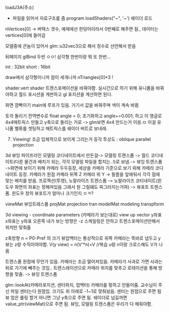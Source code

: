 loadJ3A(주소)

- 파일을 읽어서 자료구조를 줌
  program.loadShaders("~", '~') 쉐이더 로드

nVertices[0] -> 버택스 갯수, 예제에선 한덩어리라서 0번째로 해주면 됨., 데이터는 vertices[0]에 들어감

모델중에 큰놈이 있어서 glm::u32vec3으로 해서 정수로 선언해서 받음

뒤페이지 glBind 두번 ㅇㅇ! 삼각형 한번이랑 뭐 또 한번...

int : 32bit
short : 16bit

draw에서 삼각형이니까 점이 세개니까 nTriangles[0]\*3 !

shader.vert shader 트렌스포메이션을 바꿔야함. 실시간으로 하기 위해 유니폼을 바꿔야하고 월드 포시션을 계싼하고 gl 포지션을 계산하면 된다.

화면 깜빡이기
main에 루프가 있음. 거기서 값을 바꿔주며 색이 계속 바뀜

토끼 돌리기
전역변수로 float angle = 0; 초기화하고
angle+=0.001; 하고 이 앵글로 4x4매트릭스 만들고 y축으로 돌리는 거로 -> glm보면 4x4 만드는거 이씅.ㅁ
이걸 유니폼 벨류를 셋팅하고 매트릭스를 쉐이더 버트로 보내래.

7. Viewing!
   조금 입체적으로 보이게 그리는거 등각 투상도 : oblique parallel projection

3d 뷰잉 파이프라인
모델링 코디네이트에서 만든걸-> 모델링 트렌스폼 -> 월드 코디네이트(다른 물건과 배치가 되는, 각각 모델링 파일을 합치는..!)로 보냄.-> 뷰잉 트렌스폼 ->화면에 보이기 위해 카메라 두두등장, 세상을 카메라 기준으로 보기 위해 카메라 코디네이트 등장. 카메라가 원점 카메라 뒤쪽 Z 카메라 위 Y -> 필름을 앞에둬서 각각 점에 맞는 배치를 받음. 프로젝션(투영), 노말라이즈 트렌스폼 -> 노말라이즈 코티네이트(윈도우 화면의 좌표는 정해져있음 그래서 원 그릴떄도 찌그러지는거여)
-> 뷰포트 트렌스폼. 윈도우 창의 뷰포트가 얼마나 크기인지 ㅇㅋ?

viewMat 뷰잉트레스폼
projMat projection tran
modelMat modeling transpform

3d viewing - coordinate parameters (카메라가 보는대로)
view up vector y좌표
x좌표는 y좌표 오른쪽
내가 보는 방향은 -z
스케일링은 안하고 트렌스포메이션만해서 위치만 맞춰줌

z축방향 n = P0-Pref 의 크기
뷰업백터는 통상적으로 위쪽 카메라는 똑바로 냅두고 y뷰는 z랑 수직이여야함.
V(y view) = n(V'\*n)+V
//복습
u랑 n이랑 크로스해도 V가 나옴

트렌스폼
원점에 무언가 있음. 카메라는 조금 떨어져있음. 카메라가 사과로 가면 사과는 뒤로 가기에 빼주는 것임.. 트렌스레이션으로 카메라 위치를 맞추고 로테이션을 통해 방향을 맞춤. -> 뷰잉 트렌스폼

glm::lookAt(카메라포지션, 센터위치, 업백터) 카메라를 펑하고 만들어줌. 교수님이 주신 파일 센터는다 원점임. 크기도 위 아래로 -1~1로 맞춰놨음. 센터는 원점으로 주면 됨 뷰 업은 롤링 할거 아니면 그냥 y축으로 주면 됨.
쉐이더로 넘길꺼면 value_ptr(viewMat)으로 주면 됨.
뷰잉, 모델링 트렌스폼은 우리가 다 해줘야함.
